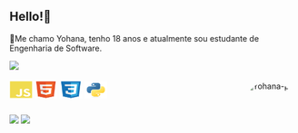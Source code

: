 
<div>
  <h2>Hello!💜 </h2>
  <p>🌱Me chamo Yohana, tenho 18 anos e atualmente sou estudante de Engenharia de Software.</p>
</div>

<div>
  <img height=150px src="https://github-readme-stats.vercel.app/api?username=ayohanaa&show_icons=true&theme=radical"/>
  
</div>

<div style="display: inline_block"><br>
  <img align="center" alt="Yohana-Js" height="30" width="40" src="https://raw.githubusercontent.com/devicons/devicon/master/icons/javascript/javascript-plain.svg">
  <img align="center" alt="Yohana-HTML" height="30" width="40" src="https://raw.githubusercontent.com/devicons/devicon/master/icons/html5/html5-original.svg">
  <img align="center" alt="Yohana-CSS" height="30" width="40" src="https://raw.githubusercontent.com/devicons/devicon/master/icons/css3/css3-original.svg">
  <img align="center" alt="Yohana-Python" height="30" width="40" src="https://raw.githubusercontent.com/devicons/devicon/master/icons/python/python-original.svg">
  <img align="right" alt="Yohana-pic" height="160" style="border-radius:50px;" src="https://user-images.githubusercontent.com/125907723/226234291-3af1892d-2099-4ca0-8d25-ac4dceb7a64e.gif">
</div>

##

<div> 
  <a href = "mailto:ayohanabispo@gmail.com"><img src="https://img.shields.io/badge/-Gmail-%23333?style=for-the-badge&logo=gmail&logoColor=white" "target="_blank"></a>
  <a href="https://www.linkedin.com/in/yohana-bispo-menezes-22492b262/" "target="_blank"><img src="https://img.shields.io/badge/-LinkedIn-%230077B5?style=for-the-badge&logo=linkedin&logoColor=white" target="_blank"></a> 
  
</div>
<!--
**ayohanaa/ayohanaa** is a ✨ _special_ ✨ repository because its `README.md` (this file) appears on your GitHub profile.

